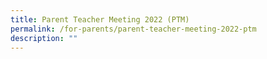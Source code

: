 ```yaml
---
title: Parent Teacher Meeting 2022 (PTM)
permalink: /for-parents/parent-teacher-meeting-2022-ptm
description: ""
---
```

